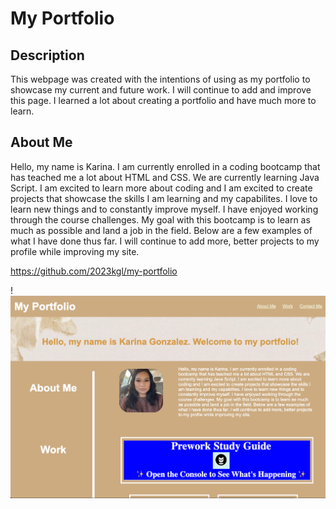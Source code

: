 # My Portfolio

## Description
This webpage was created with the intentions of using as my portfolio to showcase my current and future work. I will continue to add and improve this page. I learned a lot about creating a portfolio and have much more to learn. 

## About Me
Hello, my name is Karina. I am currently enrolled in a coding bootcamp that has teached me a lot about HTML and CSS. We are currently learning Java Script. I am excited to learn more about coding and I am excited to create projects that showcase the skills I am learning and my capabilites. I love to learn new things and to constantly improve myself. I have enjoyed working through the course challenges. My goal with this bootcamp is to learn as much as possible and land a job in the field. Below are a few examples of what I have done thus far. I will continue to add more, better projects to my profile while improving my site.

https://github.com/2023kgl/my-portfolio

!![Screenshot of my Portfolio](images/My-Portfolio.png)
